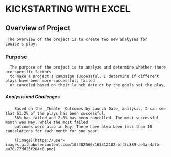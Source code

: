 # KICKSTARTING WITH EXCEL

  ## Overview of Project
     The overview of the project is to create two new analyses for Louise's play.
    

  ### Purpose
      The purpose of the project is to analyze and determine whether there are specific factors 
      to make a project's campaign successful. I determine if different plays have been more successful, failed
      or canceled based on their launch date or by the goals set the play.
      
      
  ##### Analysis and Challenges
        Based on the _Theater Outcomes by Launch Date_ analysis, I can see that 61.2% of the plays has been successful, 
        36% has failed and 2.8% has been cancelled. The most successful month was May, while the most failed 
        outcomes were also in May. There have also been less than 10 cancelations for each month for one year. 
        
        ![image](https://user-images.githubusercontent.com/103302566/163312102-bff5c889-ae3a-4a7b-aa70-77dd25f204c8.png)

        
